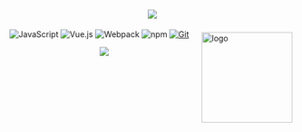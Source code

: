 <h1 align="center"> <img src="https://readme-typing-svg.herokuapp.com/?诺诺祝您今天愉快!&center=true&size=27"> </h1>
<img src="https://github-readme-stats.vercel.app/api?username=promisies&show_icons=true" alt="logo" height="160" align="right" style="margin: 5px; margin-bottom: 20px;" /\>


![JavaScript](https://img.shields.io/badge/JavaScript-F7DF1E?style=flat-square&logo=JavaScript&logoColor=ffffff)
![Vue.js](https://img.shields.io/badge/-Vue.js-4FC08D?style=flat-square&logo=Vue.js&logoColor=ffffff)
![Webpack](https://img.shields.io/badge/-Webpack-8DD6F9?style=flat-square&logo=webpack&logoColor=ffffff)
![npm](https://img.shields.io/badge/-NPM-CB3837?style=flat-square&logo=npm&logoColor=white)
[![Git](https://img.shields.io/badge/-Git-f05032?style=flat-square&logo=git&logoColor=white)](https://git-scm.com/)

<div align="center"><img src="https://activity-graph.herokuapp.com/graph?username=promisies&theme=xcode" /></div>
